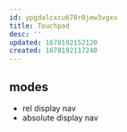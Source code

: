 ```yaml
---
id: ypgdalcxcu678r0jew3vgxv
title: Touchpad
desc: ''
updated: 1678192152120
created: 1678192117240
---
```

## modes
- rel display nav
- absolute display nav